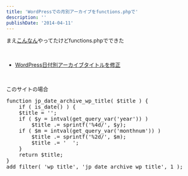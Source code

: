 ```yaml
---
title: 'WordPressでの月別アーカイブをfunctions.phpで'
description: ''
publishDate: '2014-04-11'
---
```


<p>まえ<a href="https://blog.yuheijotaki.com/blog/117">こんなん</a>やってたけどfunctions.phpでできた</p>
<p>&nbsp;</p>
<ul>
<li><a href="https://gist.github.com/gatespace/3891438">WordPress日付別アーカイブタイトルを修正</a></li>
</ul>
<p>&nbsp;</p>
<p>このサイトの場合</p>
<pre class="brush: php; title: ; notranslate" title="">function jp_date_archive_wp_title( $title ) {
	if ( is_date() ) {
	$title = '';
	if ( $y = intval(get_query_var('year')) )
		$title .= sprintf('%4d/', $y);
	if ( $m = intval(get_query_var('monthnum')) )
		$title .= sprintf('%2d/', $m);
		$title .= '  ';
	}
	return $title;
}
add_filter( 'wp_title', 'jp_date_archive_wp_title', 1 );
</pre>

